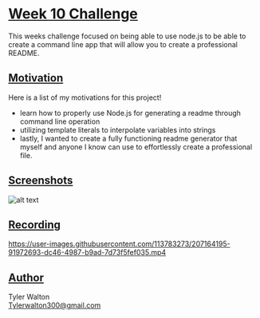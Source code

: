 # <u>**Week 10 Challenge**</u>
This weeks challenge focused on being able to use node.js to be able to create a command line app that will allow you to create a professional README.

## <u>**Motivation**</u>
Here is a list of my motivations for this project!

- learn how to properly use Node.js for generating a readme through command line operation
- utilizing template literals to interpolate variables into strings
- lastly, I wanted to create a fully functioning readme generator that myself and anyone I know can use to effortlessly create a professional file. 


## <u>**Screenshots**</u>

![alt text](./assets/Node%20Created%20README.png)

## <u>**Recording**</u>

https://user-images.githubusercontent.com/113783273/207164195-91972693-dc46-4987-b9ad-7d73f5fef035.mp4

## <u>**Author**</u>

Tyler Walton <br/>
Tylerwalton300@gmail.com

